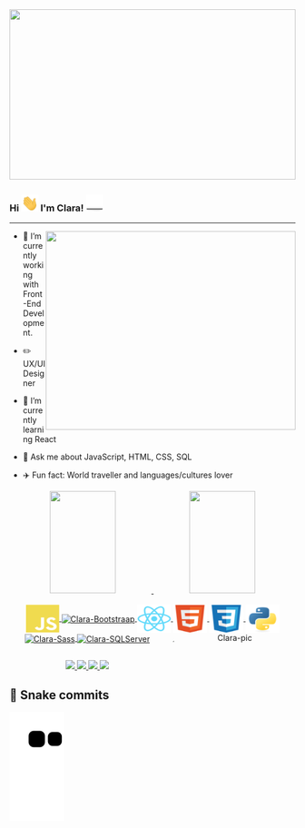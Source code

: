 <div align="center">
<img src="https://media0.giphy.com/media/L1R1tvI9svkIWwpVYr/giphy.gif?cid=ecf05e47llnn0i7wk7gr21m12b05zfa31jfz70oi2tck0pxh&rid=giphy.gif&ct=g" width="100%" height="300" frameBorder="0">
</div>

### **Hi <img src="https://github.com/Clara-Pacheco/Clara-Pacheco/blob/main/hi.gif" width="30px"> I'm Clara! <img src="https://github.com/Clara-Pacheco/Clara-Pacheco/blob/main/cat-gif.gif" width="30px">**

* * *

<img align="right" src="https://camo.githubusercontent.com/6f5e3ead776bc722fbfc3da2c8b1454a7a5f27a07b34c0ced075f90a6c25a3be/68747470733a2f2f6d69726f2e6d656469756d2e636f6d2f6d61782f313630302f302a4b32574c4d5445784c79696461374f522e676966" width="440" height="350" alt="" data-canonical-src="https://miro.medium.com/max/1600/0*K2WLMTExLyida7OR.gif" style="max-width: 100%;">


- 🔭 I’m currently working with Front-End Development. 

- ✏️ UX/UI Designer  

- 🌱 I’m currently learning React 
 
- 💬 Ask me about JavaScript, HTML, CSS, SQL  

- ✈️ Fun fact: World traveller and languages/cultures lover

<div align="center">
  <a href="https://github.com/Clara-Pacheco">
  <img height="180em" width="48%" src="https://github-readme-stats.vercel.app/api?username=Clara-Pacheco&show_icons=true&theme=dracula&include_all_commits=true&count_private=true"/>
  <img height="180em" width="48%" src="https://github-readme-stats.vercel.app/api/top-langs/?username=Clara-Pacheco&layout=compact&langs_count=7&theme=dracula"/>
</div>
  <div style="display: inline_block" align="center"><br>
  <img align="center" alt="Clara-Js" height="50" width="60" src="https://raw.githubusercontent.com/devicons/devicon/master/icons/javascript/javascript-plain.svg">
  <img align="center" alt="Clara-Bootstraap" height="50" width="60" src="https://cdn.jsdelivr.net/gh/devicons/devicon/icons/bootstrap/bootstrap-plain-wordmark.svg">
  <img align="center" alt="Clara-React" height="50" width="60" src="https://raw.githubusercontent.com/devicons/devicon/master/icons/react/react-original.svg">
  <img align="center" alt="Clara-HTML" height="50" width="60" src="https://raw.githubusercontent.com/devicons/devicon/master/icons/html5/html5-original.svg">
  <img align="center" alt="Clara-CSS" height="50" width="60" src="https://raw.githubusercontent.com/devicons/devicon/master/icons/css3/css3-original.svg">
  <img align="center" alt="Clara-Python" height="50" width="60" src="https://raw.githubusercontent.com/devicons/devicon/master/icons/python/python-original.svg">
  <img align="center" alt="Clara-Sass" height="50" width="60" src="https://cdn.jsdelivr.net/gh/devicons/devicon/icons/sass/sass-original.svg">
  <img align="center" alt="Clara-SQLServer" height="30" width="40" src="https://cdn.jsdelivr.net/gh/devicons/devicon/icons/microsoftsqlserver/microsoftsqlserver-plain-wordmark.svg">
  <img align="right" alt="Clara-pic" height="150" style="border-radius:50px;" src="https://media0.giphy.com/media/9PhdJO4CMfyfXDCnko/giphy.gif?cid=ecf05e473e4tk9c6vk58tnkowj3rqawg2mfvi5dkklvv90zh&rid=giphy.gif&ct=g" width="230px" height="150px">
  
</div>
  
  
  
  ##
  
  
  <div> 
 
  <div align="center">
  <a href="https://discord.com/channels/@me" target="_blank"><img src="https://img.shields.io/badge/Discord-7289DA?style=for-the-badge&logo=discord&logoColor=white" target="_blank"> 
  <a href="mailto:clarapachecodev@gmail.com" target="_blank"><img src="https://img.shields.io/badge/-Gmail-%23333?style=for-the-badge&logo=gmail&logoColor=white" target="_blank">
  <img src="https://img.shields.io/badge/-LinkedIn-%230077B5?style=for-the-badge&logo=linkedin&logoColor=white" target="_blank">
  <a href="https://www.frontendmentor.io/profile/Clara-Pacheco"><img src="https://img.shields.io/badge/-FrontendMentor-%230077B5?style=for-the-badge&logo=FrontendMentor&logoColor=white" target="_blank"></a>
   
  </div>
    
  ## 🐍 Snake commits                                                                                                                             
  ![Snake animation](https://github.com/Clara-Pacheco/Clara-Pacheco/blob/output/github-contribution-grid-snake.svg)
 
</div>

